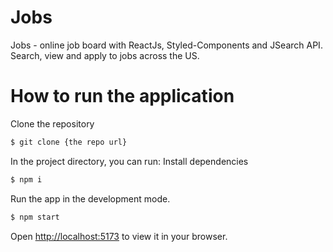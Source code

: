 # Jobs 
Jobs - online job board with ReactJs, Styled-Components and JSearch API. Search, view and apply to jobs across the US.

# How to run the application

Clone the repository
```sh
$ git clone {the repo url}
```

In the project directory, you can run:
Install dependencies
```sh
$ npm i
```

Run the app in the development mode.
```sh
$ npm start
```
Open [http://localhost:5173](http://localhost:5173) to view it in your browser.
